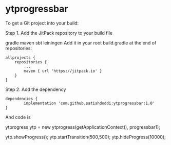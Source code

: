 # ytprogressbar

To get a Git project into your build:

Step 1. Add the JitPack repository to your build file

gradle
maven
sbt
leiningen
Add it in your root build.gradle at the end of repositories:

	allprojects {
		repositories {
			...
			maven { url 'https://jitpack.io' }
		}
	}
Step 2. Add the dependency

	dependencies {
	        implementation 'com.github.satishdoddi:ytprogressbar:1.0'
	}


And code is 

ytprogress ytp = new ytprogress(getApplicationContext(), progressbar1);

ytp.showProgress();
ytp.startTransition(500,500);
ytp.hideProgress(10000);
